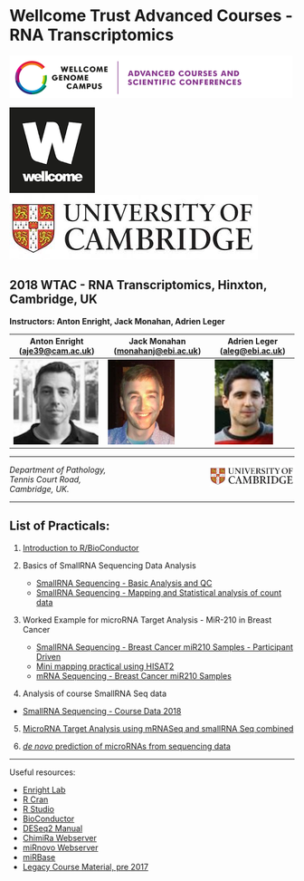 Wellcome Trust Advanced Courses - RNA Transcriptomics
===============================
![WTAC](/images/acsc_logo.png)

![Wellcome](/images/wellcome_logo.png)
![Cambridge](/images/cambridge.jpg)

2018 WTAC - RNA Transcriptomics, Hinxton, Cambridge, UK
-------------------------------------------------------------------

**Instructors: Anton Enright, Jack Monahan, Adrien Leger**

|Anton Enright (aje39@cam.ac.uk) | Jack Monahan (monahanj@ebi.ac.uk) | Adrien Leger (aleg@ebi.ac.uk)|
|---------------------------|------------------------------------|------------------------------------|
|<img src="../images/anton.jpg" height="150">|<img src="../images/jack_picture.png" height="150">|<img src="../images/adrien.jpeg" height="150">|

***

<img src="../images/cambridge.jpg" align="right" width="150">

_Department of Pathology,  
Tennis Court Road,  
Cambridge, UK._  

***

List of Practicals:
------------------

1. [Introduction to R/BioConductor](Intro_R/Intro_R_Practical.md)

2. Basics of SmallRNA Sequencing Data Analysis
   * [SmallRNA Sequencing - Basic Analysis and QC](small_RNA_seq/Practical_1/Practical_1.md)
   * [SmallRNA Sequencing - Mapping and Statistical analysis of count data](small_RNA_seq/Practical_2/Practical_2.md)

3. Worked Example for microRNA Target Analysis - MiR-210 in Breast Cancer
   * [SmallRNA Sequencing - Breast Cancer miR210 Samples - Participant Driven](miR_210_Experiment/small_RNASeq/small_RNASeq.md)
   * [Mini mapping practical using HISAT2](miR_210_Experiment/mini_mapping/)
   * [mRNA Sequencing - Breast Cancer miR210 Samples](miR_210_Experiment/mRNA_Seq/mRNA_Seq.md)
   
4.  Analysis of course SmallRNA Seq data
   * [SmallRNA Sequencing - Course Data 2018](course_smallrna_seq/course_smallrna.md)

5.  [MicroRNA Target Analysis using mRNASeq and smallRNA Seq combined](Sylamer_microRNA_targets)

6.  [_de novo_ prediction of microRNAs from sequencing data](mirnovo)



***

Useful resources:

* [Enright Lab](http://www.ebi.ac.uk/research/enright)
* [R Cran](https://cran.r-project.org/)
* [R Studio](http://www.rstudio.com/)
* [BioConductor](http://www.bioconductor.org)
* [DESeq2 Manual](http://bioconductor.org/packages/release/bioc/html/DESeq2.html)
* [ChimiRa Webserver](http://wwwdev.ebi.ac.uk/enright-dev/chimira/)
* [miRnovo Webserver](http://wwwdev.ebi.ac.uk/enright-dev/mirnovo/)
* [miRBase](http://www.mirbase.org)
* [Legacy Course Material, pre 2017](http://wwwdev.ebi.ac.uk/enright-srv/courses)
